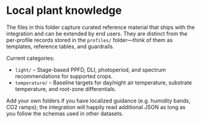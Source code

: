 # Local plant knowledge

The files in this folder capture curated reference material that ships with the integration and can be extended by end users. They are distinct from the per-profile records stored in the `profiles/` folder—think of them as templates, reference tables, and guardrails.

Current categories:
- `light/` – Stage-based PPFD, DLI, photoperiod, and spectrum recommendations for supported crops.
- `temperature/` – Baseline targets for day/night air temperature, substrate temperature, and root-zone differentials.

Add your own folders if you have localized guidance (e.g. humidity bands, CO2 ramps); the integration will happily read additional JSON as long as you follow the schemas used in other datasets.
